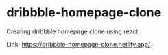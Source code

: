 # dribbble-homepage-clone
Creating dribbble homepage clone using react.

Link: https://dribbble-homepage-clone.netlify.app/
